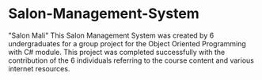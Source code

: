 # Salon-Management-System
"Salon Mali" This Salon Management System was created by 6 undergraduates for a group project for the Object Oriented Programming with C# module. This project was completed successfully with the contribution of the 6 individuals referring to the course content and various internet resources. 
